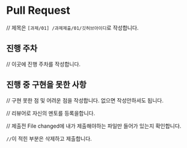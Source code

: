 # Pull Request
// 제목은 `[과제/01] /과제제출/01/깃허브아이디`로 작성합니다.

## 진행 주차

// 이곳에 진행 주차를 작성합니다.

## 진행 중 구현을 못한 사항

// 구현 못한 점 및 어려운 점을 작성합니다. 없으면 작성안하셔도 됩니다.

// 리뷰어로 자신의 멘토를 등록을합니다.

// 제출전 File changed에 내가 제출해야하는 파일만 들어가 있는지 확인합니다.


`//`이 적힌 부분은 삭제하고 제출합니다.

